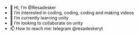 - 👋 Hi, I’m @Resadesker
- 👀 I’m interested in coding, coding, coding and making videos
- 🌱 I’m currently learning unity
- 💞️ I’m looking to collaborate on unity
- 📫 How to reach me: telegram @resadeskeryt

<!---
Resadesker/Resadesker is a ✨ special ✨ repository because its `README.md` (this file) appears on your GitHub profile.
You can click the Preview link to take a look at your changes.
--->
